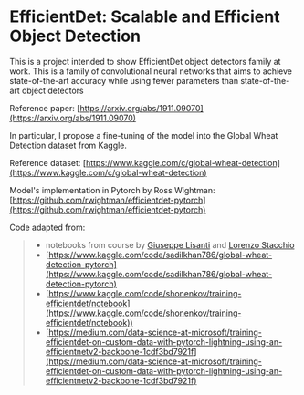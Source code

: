 # EfficientDet: Scalable and Efficient Object Detection

This is a project intended to show EfficientDet object detectors family at work.
This is a family of convolutional neural networks that aims to achieve 
state-of-the-art accuracy while using fewer parameters than state-of-the-art object detectors

Reference paper: [https://arxiv.org/abs/1911.09070](https://arxiv.org/abs/1911.09070)

In particular, I propose a fine-tuning of the model into the Global Wheat Detection dataset from Kaggle.

Reference dataset: [https://www.kaggle.com/c/global-wheat-detection](https://www.kaggle.com/c/global-wheat-detection)

Model's implementation in Pytorch by Ross Wightman: [https://github.com/rwightman/efficientdet-pytorch](https://github.com/rwightman/efficientdet-pytorch)

Code adapted from: 
> - notebooks from course by [Giuseppe Lisanti](https://www.unibo.it/sitoweb/giuseppe.lisanti/en) and [Lorenzo Stacchio](https://www.unibo.it/sitoweb/lorenzo.stacchio2/en)
> - [https://www.kaggle.com/code/sadilkhan786/global-wheat-detection-pytorch](https://www.kaggle.com/code/sadilkhan786/global-wheat-detection-pytorch)
> - [https://www.kaggle.com/code/shonenkov/training-efficientdet/notebook](https://www.kaggle.com/code/shonenkov/training-efficientdet/notebook))
> - [https://medium.com/data-science-at-microsoft/training-efficientdet-on-custom-data-with-pytorch-lightning-using-an-efficientnetv2-backbone-1cdf3bd7921f](https://medium.com/data-science-at-microsoft/training-efficientdet-on-custom-data-with-pytorch-lightning-using-an-efficientnetv2-backbone-1cdf3bd7921f)
